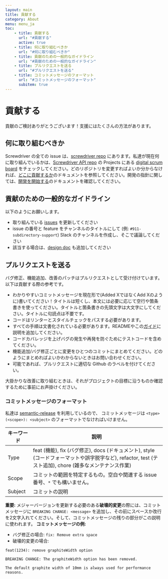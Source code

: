 ```yaml
---
layout: main
title: 貢献する
category: About
menu: menu_ja
toc:
    - title: 貢献する
      url: "#貢献する"
      active: true
    - title: 何に取り組むべきか
      url: "#何に取り組むべきか"
    - title: 貢献のための一般的なガイドライン
      url: "#貢献のための一般的なガイドライン"
    - title: プルリクエストを送る
      url: "#プルリクエストを送る"
    - title: コミットメッセージのフォーマット
      url: "#コミットメッセージのフォーマット"
      subitem: true
---
```

# 貢献する

貢献のご検討ありがとうございます！支援にはたくさんの方法があります。

## 何に取り組むべきか

Screwdriver の全ての issue は、[screwdriver repo][api-issues-url] にあります。私達が現在何に取り組んでいるかは、[Screwdriver API repo][api-repo] の Projects にある [digital scrum board](https://github.com/screwdriver-cd/screwdriver/projects/4) をチェックしてください。どのリポジトリを変更すればよいか分からなければ、[どこに貢献するか](./where-to-contribute)のドキュメントを参照してください。開発の指針に関しては、[開発を開始する](./getting-started-developing)のドキュメントを確認してください。

## 貢献のための一般的なガイドライン

以下のようにお願いします。
* 取り組んでいる [issues](./issues) を更新してください
* issue の番号と feature をチャンネルのタイトルにして (例: `#911-subdirectory-support`) Slack のチャンネルを作成し、そこで議論してください
* 該当する場合は、[design doc](https://github.com/screwdriver-cd/screwdriver/tree/master/design) も追加してください

## プルリクエストを送る

バグ修正、機能追加、改善のパッチはプルリクエストとして受け付けています。以下は貢献する際の参考です。

* わかりやすいコミットメッセージを現在形で(Added XではなくAdd Xのように)書いてください！タイトルは短くし、本文には必要に応じて空行や箇条書きを使ってください。タイトルと箇条書きの先頭文字は大文字にしてください。タイトルに句読点は不要です。
* コードはリンターとスタイルチェックをパスする必要があります。
* すべての手順は文書化されている必要があります。READMEやこの[ガイド][guide-repo]に説明を追加してください。
* コードカバレッジを上げバグの発生や再発を防ぐためにテストコードを含めてください。
* 機能追加/バグ修正ごとに変更をひとつのコミットにまとめてください。どのようにまとめればよいかわからないときはお問い合わせください。
* 可能であれば、プルリクエストに適切な Github のラベルを付けてください。

大掛かりな改善に取り組むときは、それがプロジェクトの目標に沿うものか確認するために事前にお声掛けください。

### コミットメッセージのフォーマット

私達は [semantic-release](https://www.npmjs.com/package/semantic-release) を利用しているので、 コミットメッセージは `<type>(<scope>): <subject>` のフォーマットでなければいけません。

| キーワード | 説明 |
| ------- | ----------- |
| Type | feat (機能), fix (バグ修正), docs (ドキュメント), style (コードフォーマットや誤字脱字など), refactor, test (テスト追加), chore (雑多なメンテナンス作業)  |
| Scope | コミットの範囲を特定するもの。空白や関連する issue 番号、`*` でも構いません。 |
| Subject | コミットの説明 |

**重要:** メジャーバージョンを更新する必要のある**破壊的変更**の際には、コミットメッセージに `BREAKING CHANGE: <message>` を追加し、その前にスペースか改行を2文字入れてください。そして、コミットメッセージの残りの部分がこの説明に使われます。
**コミットメッセージの例:**
* バグ修正の場合: `fix: Remove extra space`
* 破壊的変更の場合: 

```
feat(1234): remove graphiteWidth option

BREAKING CHANGE: The graphiteWidth option has been removed.

The default graphite width of 10mm is always used for performance reasons.
```

[api-issues-url]: https://github.com/screwdriver-cd/screwdriver/issues
[api-repo]: https://github.com/screwdriver-cd/screwdriver
[guide-repo]: https://github.com/screwdriver-cd/guide
